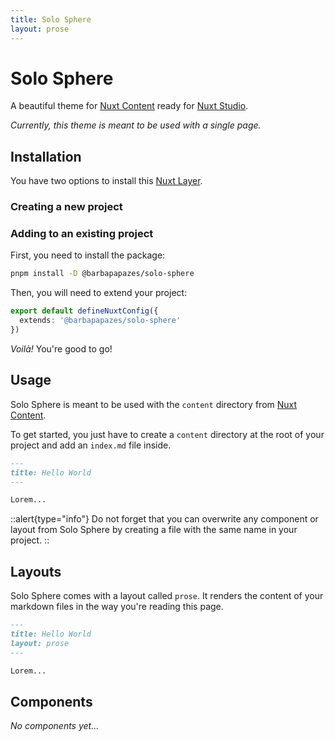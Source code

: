 ```yaml
---
title: Solo Sphere
layout: prose
---
```


# Solo Sphere

A beautiful theme for [Nuxt Content](https://content.nuxtjs.org) ready for [Nuxt Studio](https://nuxt.studio).

_Currently, this theme is meant to be used with a single page._

## Installation

You have two options to install this [Nuxt Layer](https://nuxt.com/docs/getting-started/layers).

### Creating a new project

<!-- add template -->

### Adding to an existing project

First, you need to install the package:

```bash
pnpm install -D @barbapapazes/solo-sphere
```

Then, you will need to extend your project:

```ts [nuxt.config.ts]
export default defineNuxtConfig({
  extends: '@barbapapazes/solo-sphere'
})
```

_Voilà!_ You're good to go!

## Usage

Solo Sphere is meant to be used with the `content` directory from [Nuxt Content](https://content.nuxtcom).

To get started, you just have to create a `content` directory at the root of your project and add an `index.md` file inside.

```md [content/index.md]
---
title: Hello World
---

Lorem...
```

::alert{type="info"}
Do not forget that you can overwrite any component or layout from Solo Sphere by creating a file with the same name in your project.
::

## Layouts

Solo Sphere comes with a layout called `prose`. It renders the content of your markdown files in the way you're reading this page.

```md [content/index.md]
---
title: Hello World
layout: prose
---

Lorem...
```

## Components

_No components yet..._
